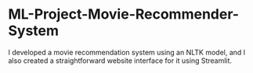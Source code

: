 # ML-Project-Movie-Recommender-System
I developed a movie recommendation system using an NLTK model, and I also created a straightforward website interface for it using Streamlit.
